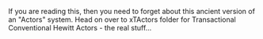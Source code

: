 If you are reading this, then you need to forget about this ancient version of an "Actors" system. Head on over to xTActors folder for Transactional Conventional Hewitt Actors - the real stuff...
